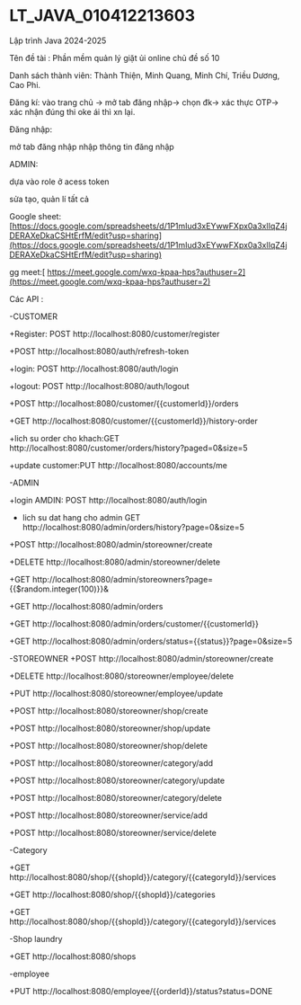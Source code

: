 # LT_JAVA_010412213603
Lập trình Java 2024-2025

Tên đề tài : Phần mềm quản lý giặt ủi online chủ đề số 10

Danh sách thành viên: Thành Thiện, Minh Quang, Minh Chí, Triều Dương, Cao Phi. 


Đăng kí:
vào trang chủ -> mở tab đăng nhập-> chọn đk-> xác thực OTP-> xác nhận đúng thi oke ái thì xn lại.


Đăng nhập:


mở tab đăng nhập nhập thông tin đăng nhập



ADMIN:

dựa vào role ở acess token

sửa tạo, quản lí tất cả






Google sheet: [https://docs.google.com/spreadsheets/d/1P1mIud3xEYwwFXpx0a3xlIqZ4jDERAXeDkaCSHtErfM/edit?usp=sharing](https://docs.google.com/spreadsheets/d/1P1mIud3xEYwwFXpx0a3xlIqZ4jDERAXeDkaCSHtErfM/edit?usp=sharing)

gg meet:[ https://meet.google.com/wxq-kpaa-hps?authuser=2](https://meet.google.com/wxq-kpaa-hps?authuser=2)

Các API :


-CUSTOMER


+Register: POST http://localhost:8080/customer/register


+POST http://localhost:8080/auth/refresh-token


+login: POST http://localhost:8080/auth/login


+logout: POST http://localhost:8080/auth/logout



+POST http://localhost:8080/customer/{{customerId}}/orders  


+GET http://localhost:8080/customer/{{customerId}}/history-order


+lich su order cho khach:GET http://localhost:8080/customer/orders/history?paged=0&size=5


+update customer:PUT http://localhost:8080/accounts/me

  
-ADMIN


+login AMDIN: POST http://localhost:8080/auth/login


+ lich su dat hang cho admin GET http://localhost:8080/admin/orders/history?page=0&size=5


+POST http://localhost:8080/admin/storeowner/create


+DELETE http://localhost:8080/admin/storeowner/delete


+GET http://localhost:8080/admin/storeowners?page={{$random.integer(100)}}&


+GET http://localhost:8080/admin/orders


+GET http://localhost:8080/admin/orders/customer/{{customerId}}


+GET http://localhost:8080/admin/orders/status={{status}}?page=0&size=5



    
-STOREOWNER
+POST http://localhost:8080/admin/storeowner/create


+DELETE http://localhost:8080/storeowner/employee/delete


+PUT http://localhost:8080/storeowner/employee/update


+POST http://localhost:8080/storeowner/shop/create


+POST http://localhost:8080/storeowner/shop/update


+POST http://localhost:8080/storeowner/shop/delete


+POST http://localhost:8080/storeowner/category/add


+POST http://localhost:8080/storeowner/category/update


+POST http://localhost:8080/storeowner/category/delete


+POST http://localhost:8080/storeowner/service/add


+POST http://localhost:8080/storeowner/service/delete


-Category


+GET http://localhost:8080/shop/{{shopId}}/category/{{categoryId}}/services


+GET http://localhost:8080/shop/{{shopId}}/categories


+GET http://localhost:8080/shop/{{shopId}}/category/{{categoryId}}/services


-Shop laundry


+GET http://localhost:8080/shops

-employee

+PUT http://localhost:8080/employee/{{orderId}}/status?status=DONE



